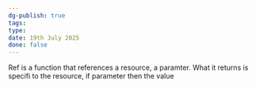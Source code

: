 ```yaml
---
dg-publish: true
tags: 
type: 
date: 19th July 2025
done: false
---
```


Ref is a function that references a resource, a paramter. What it returns is specifi to the resource, if parameter then the value
